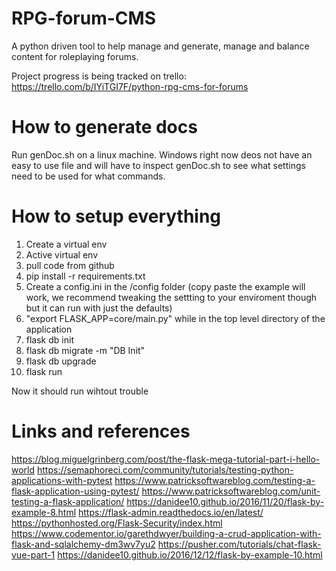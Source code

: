# RPG-forum-CMS
A python driven tool to help manage and generate, manage and balance content for roleplaying forums.

Project progress is being tracked on trello: https://trello.com/b/IYiTGI7F/python-rpg-cms-for-forums

# How to generate docs
Run genDoc.sh on a linux machine. Windows right now deos not have an easy to use file and will have to inspect genDoc.sh to see what settings need to be used for what commands.

# How to setup everything
1) Create a virtual env
2) Active virtual env
3) pull code from github
4) pip install -r requirements.txt
5) Create a config.ini in the /config folder (copy paste the example will work, we recommend tweaking the settting to your enviroment though but it can run with just the defaults)
6) "export FLASK_APP=core/main.py" while in the top level directory of the application
7) flask db init
8) flask db migrate -m "DB Init"
9) flask db upgrade
10) flask run

Now it should run wihtout trouble

# Links and references
https://blog.miguelgrinberg.com/post/the-flask-mega-tutorial-part-i-hello-world
https://semaphoreci.com/community/tutorials/testing-python-applications-with-pytest
https://www.patricksoftwareblog.com/testing-a-flask-application-using-pytest/
https://www.patricksoftwareblog.com/unit-testing-a-flask-application/
https://danidee10.github.io/2016/11/20/flask-by-example-8.html
https://flask-admin.readthedocs.io/en/latest/
https://pythonhosted.org/Flask-Security/index.html
https://www.codementor.io/garethdwyer/building-a-crud-application-with-flask-and-sqlalchemy-dm3wv7yu2
https://pusher.com/tutorials/chat-flask-vue-part-1
https://danidee10.github.io/2016/12/12/flask-by-example-10.html
